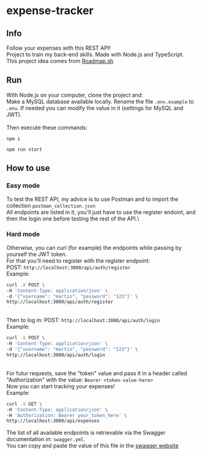 # expense-tracker

## Info
Follow your expenses with this REST API!\
Project to train my back-end skills. Made with Node.js and TypeScript.\
This project idea comes from [Roadmap.sh](https://roadmap.sh/projects/expense-tracker-api)

## Run
With Node.js on your computer, clone the project and:\
Make a MySQL database available locally.
Rename the file `.env.example` to `.env`. If needed you can modify the value in it (settings for MySQL and JWT).\
\
Then execute these commands:
```
npm i
```

```
npm run start
```

## How to use
### Easy mode
To test the REST API, my advice is to use Postman and to import the collection `postman_collection.json`\
All endpoints are listed in it, you'll just have to use the register endoint, and then the login one before testing the rest of the API.\

### Hard mode
Otherwise, you can curl (for example) the endpoints while passing by yourself the JWT token.\
For that you'll need to register with the register endpoint:\
POST: `http://localhost:3000/api/auth/register`\
Example:
```bash
curl -X POST \
-H 'Content-Type: application/json' \
-d '{"username": "martin", "password": "123"}' \
http://localhost:3000/api/auth/register
```
\
Then to log in:
POST: `http://localhost:3000/api/auth/login`\
Example:
```bash
curl -X POST \
-H 'Content-Type: application/json' \
-d '{"username": "martin", "password": "123"}' \
http://localhost:3000/api/auth/login
```
\
For futur requests, save the "token" value and pass it in a header called "Authorization" with the value: `Bearer <token-value-here>`\
Now you can start tracking your expenses!\
Example:
```bash
curl -X GET \
-H 'Content-Type: application/json' \
-H 'Authorization: Bearer your_token_here' \
http://localhost:3000/api/expenses
```
The list of all available endpoints is retrievable via the Swagger documentation in: `swagger.yml`.\
You can copy and paste the value of this file in the [swagger website](https://editor.swagger.io/)
